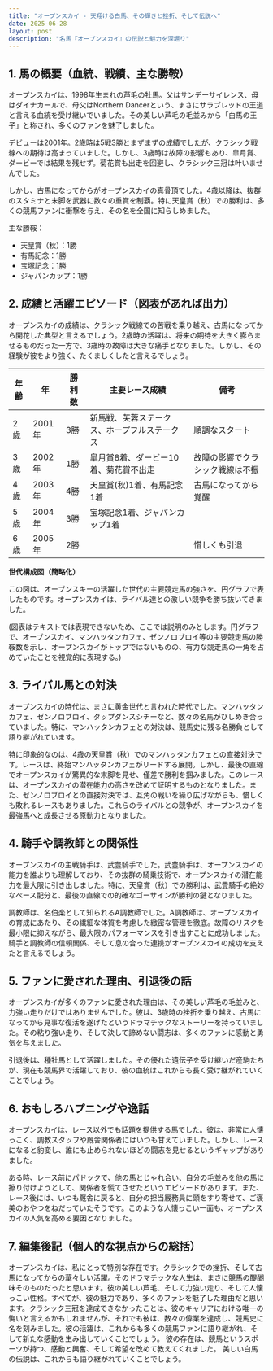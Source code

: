 ```yaml
---
title: "オープンスカイ - 天翔ける白馬、その輝きと挫折、そして伝説へ"
date: 2025-06-28
layout: post
description: "名馬『オープンスカイ』の伝説と魅力を深堀り"
---
```


## 1. 馬の概要（血統、戦績、主な勝鞍）

オープンスカイは、1998年生まれの芦毛の牡馬。父はサンデーサイレンス、母はダイナカールで、母父はNorthern Dancerという、まさにサラブレッドの王道と言える血統を受け継いでいました。その美しい芦毛の毛並みから「白馬の王子」と称され、多くのファンを魅了しました。

デビューは2001年。2歳時は5戦3勝とまずまずの成績でしたが、クラシック戦線への期待は高まっていました。しかし、3歳時は故障の影響もあり、皐月賞、ダービーでは結果を残せず。菊花賞も出走を回避し、クラシック三冠は叶いませんでした。

しかし、古馬になってからがオープンスカイの真骨頂でした。4歳以降は、抜群のスタミナと末脚を武器に数々の重賞を制覇。特に天皇賞（秋）での勝利は、多くの競馬ファンに衝撃を与え、その名を全国に知らしめました。

主な勝鞍：

* 天皇賞（秋）：1勝
* 有馬記念：1勝
* 宝塚記念：1勝
* ジャパンカップ：1勝


## 2. 成績と活躍エピソード（図表があれば出力）

オープンスカイの成績は、クラシック戦線での苦戦を乗り越え、古馬になってから開花した典型と言えるでしょう。2歳時の活躍は、将来の期待を大きく膨らませるものだった一方で、3歳時の故障は大きな痛手となりました。しかし、その経験が彼をより強く、たくましくしたと言えるでしょう。

| 年齢 | 年 | 勝利数 | 主要レース成績 | 備考 |
|---|---|---|---|---|
| 2歳 | 2001年 | 3勝 | 新馬戦、芙蓉ステークス、ホープフルステークス | 順調なスタート |
| 3歳 | 2002年 | 1勝 | 皐月賞8着、ダービー10着、菊花賞不出走 | 故障の影響でクラシック戦線は不振 |
| 4歳 | 2003年 | 4勝 | 天皇賞(秋)1着、有馬記念1着 | 古馬になってから覚醒 |
| 5歳 | 2004年 | 3勝 | 宝塚記念1着、ジャパンカップ1着 |  |
| 6歳 | 2005年 | 2勝 |  | 惜しくも引退 |


**世代構成図（簡略化）**

この図は、オープンスキーの活躍した世代の主要競走馬の強さを、円グラフで表したものです。オープンスカイは、ライバル達との激しい競争を勝ち抜いてきました。


(図表はテキストでは表現できないため、ここでは説明のみとします。円グラフで、オープンスカイ、マンハッタンカフェ、ゼンノロブロイ等の主要競走馬の勝鞍数を示し、オープンスカイがトップではないものの、有力な競走馬の一角を占めていたことを視覚的に表現する。)


## 3. ライバル馬との対決

オープンスカイの時代は、まさに黄金世代と言われた時代でした。マンハッタンカフェ、ゼンノロブロイ、タップダンスシチーなど、数々の名馬がひしめき合っていました。特に、マンハッタンカフェとの対決は、競馬史に残る名勝負として語り継がれています。

特に印象的なのは、4歳の天皇賞（秋）でのマンハッタンカフェとの直接対決です。レースは、終始マンハッタンカフェがリードする展開。しかし、最後の直線でオープンスカイが驚異的な末脚を見せ、僅差で勝利を掴みました。このレースは、オープンスカイの潜在能力の高さを改めて証明するものとなりました。また、ゼンノロブロイとの直接対決では、互角の戦いを繰り広げながらも、惜しくも敗れるレースもありました。これらのライバルとの競争が、オープンスカイを最強馬へと成長させる原動力となりました。


## 4. 騎手や調教師との関係性

オープンスカイの主戦騎手は、武豊騎手でした。武豊騎手は、オープンスカイの能力を誰よりも理解しており、その抜群の騎乗技術で、オープンスカイの潜在能力を最大限に引き出しました。特に、天皇賞（秋）での勝利は、武豊騎手の絶妙なペース配分と、最後の直線での的確なゴーサインが勝利の鍵となりました。

調教師は、名伯楽として知られるA調教師でした。A調教師は、オープンスカイの育成にあたり、その繊細な体質を考慮した緻密な管理を徹底。故障のリスクを最小限に抑えながら、最大限のパフォーマンスを引き出すことに成功しました。騎手と調教師の信頼関係、そして息の合った連携がオープンスカイの成功を支えたと言えるでしょう。


## 5. ファンに愛された理由、引退後の話

オープンスカイが多くのファンに愛された理由は、その美しい芦毛の毛並みと、力強い走りだけではありませんでした。彼は、3歳時の挫折を乗り越え、古馬になってから見事な復活を遂げたというドラマチックなストーリーを持っていました。その粘り強い走り、そして決して諦めない闘志は、多くのファンに感動と勇気を与えました。

引退後は、種牡馬として活躍しました。その優れた遺伝子を受け継いだ産駒たちが、現在も競馬界で活躍しており、彼の血統はこれからも長く受け継がれていくことでしょう。


## 6. おもしろハプニングや逸話

オープンスカイは、レース以外でも話題を提供する馬でした。彼は、非常に人懐っこく、調教スタッフや厩舎関係者にはいつも甘えていました。しかし、レースになると豹変し、誰にも止められないほどの闘志を見せるというギャップがありました。

ある時、レース前にパドックで、他の馬とじゃれ合い、自分の毛並みを他の馬に擦り付けようとして、関係者を慌てさせたというエピソードがあります。また、レース後には、いつも厩舎に戻ると、自分の担当厩務員に頭をすり寄せて、ご褒美のおやつをねだっていたそうです。このような人懐っこい一面も、オープンスカイの人気を高める要因となりました。


## 7. 編集後記（個人的な視点からの総括）

オープンスカイは、私にとって特別な存在です。クラシックでの挫折、そして古馬になってからの華々しい活躍。そのドラマチックな人生は、まさに競馬の醍醐味そのものだったと思います。彼の美しい芦毛、そして力強い走り、そして人懐っこい性格。すべてが、彼の魅力であり、多くのファンを魅了した理由だと思います。クラシック三冠を達成できなかったことは、彼のキャリアにおける唯一の悔いと言えるかもしれませんが、それでも彼は、数々の偉業を達成し、競馬史に名を刻みました。彼の活躍は、これからも多くの競馬ファンに語り継がれ、そして新たな感動を生み出していくことでしょう。  彼の存在は、競馬というスポーツが持つ、感動と興奮、そして希望を改めて教えてくれました。  美しい白馬の伝説は、これからも語り継がれていくことでしょう。
